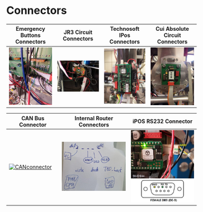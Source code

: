 # Connectors

| **Emergency Buttons Connectors** | **JR3 Circuit Connectors** | **Technosoft IPos Connectors** | **Cui Absolute Circuit Connectors** |
| --- | --- | --- | --- |
| <a href="fig/emergency-buttons-connectors.jpg"><img alt="emergency-buttons-connectors" src="fig/emergency-buttons-connectors.jpg" width="200" /></a> | <a href="fig/jr3-circuit-connectors.jpg"><img alt="jr3-circuit-connectors" src="fig/jr3-circuit-connectors.jpg" width="200" /></a> | <a href="fig/technosoft-ipos-connectors.jpg"><img alt="technosoft-ipos-connectors" src="fig/technosoft-ipos-connectors.jpg" width="200" /></a> | <a href="fig/cui-absolute-circuit.jpg.jpg"><img alt="cui-absolute-circuit" src="fig/cui-absolute-circuit.jpg" width="200" /></a> |

| **CAN Bus Connector** |  **Internal Router Connectors** | **iPOS RS232 Connector**
| --- | --- | --- |
| <a href="fig/CAN.png"><img alt="CANconnector" src="fig/CAN.png" width="200" /></a> | <a href="fig/router-internal.jpg"><img alt="Internal Router Connectors" src="fig/router-internal.jpg" width="200" /></a> | <a href="fig/ipos-rs232-connector.jpg"><img alt="iPOS RS232 Connector" src="fig/ipos-rs232-connector.jpg" width="200" /></a> |
